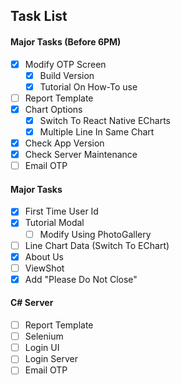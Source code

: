 ## Task List

#### Major Tasks (Before 6PM)
- [x] Modify OTP Screen
  - [x] Build Version
  - [x] Tutorial On How-To use
- [ ] Report Template
- [x] Chart Options
  - [x] Switch To React Native ECharts
  - [x] Multiple Line In Same Chart
- [x] Check App Version
- [x] Check Server Maintenance
- [ ] Email OTP

#### Major Tasks
- [x] First Time User Id
- [x] Tutorial Modal
  - [ ] Modify Using PhotoGallery
- [ ] Line Chart Data (Switch To EChart)
- [x] About Us
- [ ] ViewShot
- [x] Add "Please Do Not Close"

#### C# Server
- [ ] Report Template
- [ ] Selenium
- [ ] Login UI
- [ ] Login Server
- [ ] Email OTP